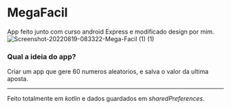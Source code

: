 # MegaFacil
App feito junto com curso android Express e modificado design por mim.
![Screenshot-20220819-083322-Mega-Facil (1) (1)](https://user-images.githubusercontent.com/93918837/193946265-de78b8a5-8576-4f42-ac71-42c60001c307.jpg)

### Qual a ideia do app?
Criar um app que gere 60 numeros aleatorios, e salva o valor da ultima aposta.
***
Feito totalmente em *kotlin* e dados guardados em *sharedPreferences*.


